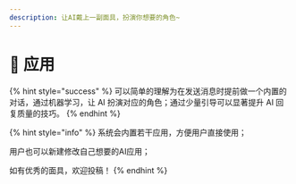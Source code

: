 ```yaml
---
description: 让AI戴上一副面具，扮演你想要的角色~
---
```


# 🤡 应用

{% hint style="success" %}
可以简单的理解为在发送消息时提前做一个内置的对话，通过机器学习，让 AI 扮演对应的角色；通过少量引导可以显著提升 AI 回复质量的技巧。
{% endhint %}

{% hint style="info" %}
系统会内置若干应用，方便用户直接使用；

用户也可以新建修改自己想要的AI应用；



如有优秀的面具，欢迎投稿！
{% endhint %}
